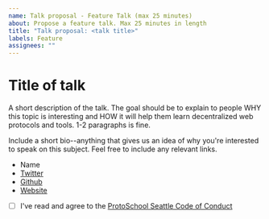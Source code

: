 ```yaml
---
name: Talk proposal - Feature Talk (max 25 minutes)
about: Propose a feature talk. Max 25 minutes in length
title: "Talk proposal: <talk title>"
labels: Feature
assignees: ""
---
```


# Title of talk

A short description of the talk. The goal should be to explain to people WHY this topic is interesting and HOW it will help them learn decentralized web protocols and tools. 1-2 paragraphs is fine.

Include a short bio--anything that gives us an idea of why you're interested to speak on this subject. Feel free to include any relevant links.

- Name
- [Twitter]()
- [Github]()
- [Website]()

* [ ] I've read and agree to the [ProtoSchool Seattle Code of Conduct](https://github.com/jimcal/seattle/blob/master/CODE_OF_CONDUCT.md)

